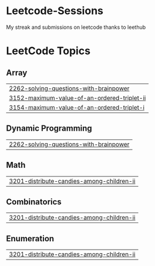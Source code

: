 # Leetcode-Sessions
My streak and submissions on leetcode thanks to leethub

<!---LeetCode Topics Start-->
# LeetCode Topics
## Array
|  |
| ------- |
| [2262-solving-questions-with-brainpower](https://github.com/AugustRaph/Leetcode-Sessions/tree/master/2262-solving-questions-with-brainpower) |
| [3152-maximum-value-of-an-ordered-triplet-ii](https://github.com/AugustRaph/Leetcode-Sessions/tree/master/3152-maximum-value-of-an-ordered-triplet-ii) |
| [3154-maximum-value-of-an-ordered-triplet-i](https://github.com/AugustRaph/Leetcode-Sessions/tree/master/3154-maximum-value-of-an-ordered-triplet-i) |
## Dynamic Programming
|  |
| ------- |
| [2262-solving-questions-with-brainpower](https://github.com/AugustRaph/Leetcode-Sessions/tree/master/2262-solving-questions-with-brainpower) |
## Math
|  |
| ------- |
| [3201-distribute-candies-among-children-ii](https://github.com/AugustRaph/Leetcode-Sessions/tree/master/3201-distribute-candies-among-children-ii) |
## Combinatorics
|  |
| ------- |
| [3201-distribute-candies-among-children-ii](https://github.com/AugustRaph/Leetcode-Sessions/tree/master/3201-distribute-candies-among-children-ii) |
## Enumeration
|  |
| ------- |
| [3201-distribute-candies-among-children-ii](https://github.com/AugustRaph/Leetcode-Sessions/tree/master/3201-distribute-candies-among-children-ii) |
<!---LeetCode Topics End-->
